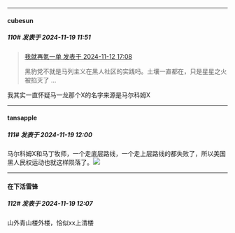 ﻿
*****

####  cubesun  
##### 110#       发表于 2024-11-19 11:51

<blockquote><a href="httphttps://bbs.saraba1st.com/2b/forum.php?mod=redirect&amp;goto=findpost&amp;pid=66680647&amp;ptid=2206585" target="_blank">我就再氪一单 发表于 2024-11-12 17:08</a>

黑豹党不就是马列主义在黑人社区的实践吗。土壤一直都在，只是星星之火被掐灭了 ...</blockquote>
我其实一直怀疑马一龙那个X的名字来源是马尔科姆X


*****

####  tansapple  
##### 111#       发表于 2024-11-19 12:00

马尔科姆X和马丁牧师，一个走底层路线，一个走上层路线的都失败了，所以美国黑人民权运动也就这样陨落了。<img src="https://static.saraba1st.com/image/smiley/face2017/001.png" referrerpolicy="no-referrer">


*****

####  在下活雷锋  
##### 112#       发表于 2024-11-19 12:07

山外青山楼外楼，恰似xx上清楼

